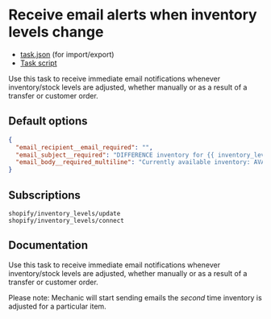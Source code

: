 # Receive email alerts when inventory levels change

* [task.json](../../tasks/receive-email-alerts-when-inventory-levels-change.json) (for import/export)
* [Task script](./script.liquid)

Use this task to receive immediate email notifications whenever inventory/stock levels are adjusted, whether manually or as a result of a transfer or customer order.

## Default options

```json
{
  "email_recipient__email_required": "",
  "email_subject__required": "DIFFERENCE inventory for {{ inventory_level.variant.sku }} {{ inventory_level.variant.product.title | default: \"(Product title)\" }} {% if inventory_level.variant.title != blank and inventory_level.variant.title != \"Default Title\" %}({{ inventory_level.variant.title }}) {% endif %}",
  "email_body__required_multiline": "Currently available inventory: AVAILABLE\nChanged by: DIFFERENCE\nLocation: {{ inventory_level.location.name | default: \"(location)\" }}\n\n<a href=\"https://{{ shop.domain }}/admin/products/{{ inventory_level.variant.product_id }}/variants/{{ inventory_level.variant.id }}/inventory_history?location_id={{ inventory_level.location_id }}\">View inventory history</a>\n<a href=\"https://{{ shop.domain }}/admin/products/{{ inventory_level.variant.product_id }}/variants/{{ inventory_level.variant.id }}\">Manage this variant</a>\n\nThanks,\n{{ shop.name }}"
}
```

## Subscriptions

```liquid
shopify/inventory_levels/update
shopify/inventory_levels/connect
```

## Documentation

Use this task to receive immediate email notifications whenever inventory/stock levels are adjusted, whether manually or as a result of a transfer or customer order.

Please note: Mechanic will start sending emails the _second_ time inventory is adjusted for a particular item.
